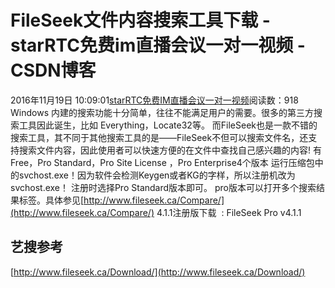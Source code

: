 # FileSeek文件内容搜索工具下载 - starRTC免费im直播会议一对一视频 - CSDN博客
2016年11月19日 10:09:01[starRTC免费IM直播会议一对一视频](https://me.csdn.net/elesos)阅读数：918
Windows 内建的搜索功能十分简单，往往不能满足用户的需要。很多的第三方搜索工具因此诞生，比如 Everything，Locate32等。
而FileSeek也是一款不错的搜索工具，其不同于其他搜索工具的是——FileSeek不但可以搜索文件名，还支持搜索文件内容，因此使用者可以快速方便的在文件中查找自己感兴趣的内容!
有Free，Pro Standard，Pro Site License ，Pro Enterprise4个版本
运行压缩包中的svchost.exe！因为软件会检测Keygen或者KG的字样，所以注册机改为svchost.exe！
注册时选择Pro Standard版本即可。
pro版本可以打开多个搜索结果标签。具体参见[http://www.fileseek.ca/Compare/](http://www.fileseek.ca/Compare/)
4.1.1注册版下载  : FileSeek Pro v4.1.1
## 艺搜参考
[http://www.fileseek.ca/Download/](http://www.fileseek.ca/Download/)
